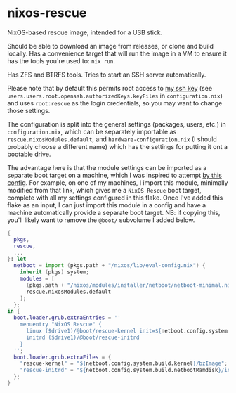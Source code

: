 # nixos-rescue

NixOS-based rescue image, intended for a USB stick.

Should be able to download an image from releases, or clone and build locally.
Has a convenience target that will run the image in a VM to ensure it has the
tools you're used to: `nix run`.

Has ZFS and BTRFS tools. Tries to start an SSH server automatically.

Please note that by default this permits root access to [my ssh
key](github.com/n8henrie.keys) (see
`users.users.root.openssh.authorizedKeys.keyFiles` in `configuration.nix`) and
uses `root:rescue` as the login credentials, so you may want to change those
settings.

The configuration is split into the general settings (packages, users, etc.) in
`configuration.nix`, which can be separately importable as
`rescue.nixosModules.default`, and `hardware-configuration.nix` (I should
probably choose a different name) which has the settings for putting it ont a
bootable drive.

The advantage here is that the module settings can be imported as a separate
boot target on a machine, which I was inspired to attempt [by this
config](https://github.com/cleverca22/nixos-configs/blob/0055f11b62b3278adebdfa115386e0ccf3d350f8/rescue_boot.nix).
For example, on one of my machines, I import this module, minimally modified
from that link, which gives me a `NixOS Rescue` boot target, complete with all
my settings configured in this flake. Once I've added this flake as an input, I
can just import this module in a config and have a machine automatically
provide a separate boot target. NB: if copying this, you'll likely want to
remove the `@boot/` subvolume I added below.

```nix
{
  pkgs,
  rescue,
  ...
}: let
  netboot = import (pkgs.path + "/nixos/lib/eval-config.nix") {
    inherit (pkgs) system;
    modules = [
      (pkgs.path + "/nixos/modules/installer/netboot/netboot-minimal.nix")
      rescue.nixosModules.default
    ];
  };
in {
  boot.loader.grub.extraEntries = ''
    menuentry "NixOS Rescue" {
      linux ($drive1)/@boot/rescue-kernel init=${netboot.config.system.build.toplevel}/init ${toString netboot.config.boot.kernelParams}
      initrd ($drive1)/@boot/rescue-initrd
    }
  '';
  boot.loader.grub.extraFiles = {
    "rescue-kernel" = "${netboot.config.system.build.kernel}/bzImage";
    "rescue-initrd" = "${netboot.config.system.build.netbootRamdisk}/initrd";
  };
}
```
